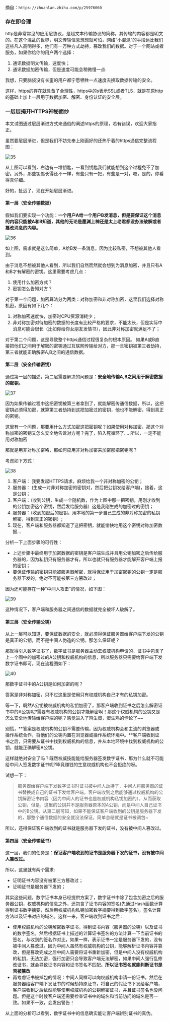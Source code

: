 摘自：`https://zhuanlan.zhihu.com/p/25976060`



### 存在即合理

http是非常常见的应用层协议，是超文本传输协议的简称，其传输的内容都是明文的。在这个混乱的世界，明文传输信息想想就可怕，网络“小混混”的手段远比我们这些凡人高明得多，他们有一万种方式劫持，篡改我们的数据。对于一个网站或者服务，如果你给你的用户两个选择：

1. 通讯数据明文传输，速度快；
2. 通讯数据加密传输，但是速度可能会稍微慢一点.

我想，只要脑袋没有长歪的用户都宁愿牺牲一点速度去换取数据传输的安全。

这样，https的存在就具备了合理性，https中的s表示SSL或者TLS，就是在原http的基础上加上一层用于数据加密、解密、身份认证的安全层。

### 一层层揭开HTTPS神秘面纱

本文试图通过层层渐进方式来通俗的阐述https的原理，若有错误，欢迎大家指正。

虽然要层层渐进，但是我们不妨先奉上刚画好的还热乎着的https通信完整流程图：

![35](./assert/35.png)

从上图可以看到，右边有一堆钥匙，一看到钥匙我们就能想到这个过程免不了加密。另外，那些钥匙长得还不一样，有些只有一把，有些是一对，嗯，是的，你看得真仔细。

好的，扯远了，现在开始层层渐进。

#### 第一层（安全传输数据）

假如我们要实现一个功能：**一个用户A给一个用户B发消息，但是要保证这个消息的内容只能被A和B知道，其他的无论是墨渊上神还是太上老君都没办法破解或者篡改消息的内容。**

![36](./assert/36.png)

如上图，需求就是这么简单，A给B发一条消息，因为比较私密，不想被其他人看到。

由于消息不想被其他人看到，所以我们自然而然就会想到为消息加密，并且只有A和B才有解密的密钥。这里需要考虑几点：

1. 使用什么加密方式？
2. 密钥怎么告知对方？

对于第一个问题，加密算法分为两类：对称加密和非对称加密，这里我们选择对称机密，原因有如下几个：

1. 对称加密速度快，加密时CPU资源消耗少；
2. 非对称加密对待加密的数据的长度有比较严格的要求，不能太长，但是实际中消息可能会很长（比如你给你女朋友发情书），因此非对称加密就满足不了；

对于第二个问题，这是导致整个https通信过程很复杂的根本原因。 如果A或B直接把他们之间用于解密的密钥通过互联网传输给对方，那一旦密钥被第三者劫持，第三者就能正确解密A,B之间的通信数据。

#### 第二层（安全传输密钥）

通过第一层的描述，第二层需要解决的问题是：**安全地传输A,B之间用于解密数据的密钥。**

![37](./assert/37.png)

因为如果传输过程中这把密钥被第三者拿到了，就能解密传通信数据，所以，这把密钥必须得加密，就算第三者劫持到这把加密过的密钥，他也不能解密，得到真正的密钥。

这里有一个问题，那要用什么方式加密这把密钥呢？如果使用对称加密，那这个对称加密的密钥又怎么安全地告诉对方呢？完了，陷入死循环了.... 所以，一定不能用对称加密

那就是用非对称加密咯，那如何应用非对称加密来加密那把密钥呢？

考虑如下方式：

![38](./assert/38.png)

1. 客户端： 我要发起HTTPS请求，麻烦给我一个非对称加密的公钥；
2. 服务器： (生成一对非对称加密的密钥对，然后把公钥发给客户端)，接着，这是公钥；
3. 客户端：（收到公钥，生成一个随机数，作为上图中那一把密钥，用刚才收到的公钥加密这个密钥，然后发给服务器）这是我刚生成的加密过的密钥；
4. 服务器：（收到加密后的密钥，用本地的第一步自己生成的非对称加密的私钥解密，得到真正的密钥）;
5. 现在，客户端和服务器都知道了这把密钥，就能愉快地用这个密钥对称加密数据...

分析一下上面步骤的可行性：

- 上述步骤中最终用于加密数据的密钥是客户端生成并且用公钥加密之后传给服务器的，因为私钥只有服务器才有，所以也就只有服务器才能解开客户端上报的密钥；
- 要保证传输的密钥只能被服务器解密，就得保证用于加密密钥的公钥一定是服务器下发的，绝对不可能被第三方篡改过；

因为还可能存在一种"中间人攻击"的情况，如下图：

![39](./assert/39.png)

这种情况下，客户端和服务器之间通信的数据就完全被坏人破解了。

#### 第三层（安全传输公钥）

从上一层可以知道，要保证数据的安全，就必须得保证服务器给客户端下发的公钥是真正的公钥，而不是中间人伪造的公钥。那怎么保证呢？

那就得引入数字证书了，数字证书是服务器主动去权威机构申请的，证书中包含了上一个图中的加密过的A公钥和权威机构的信息，所以服务器只需要给客户端下发数字证书即可。现在流程图如下：

![40](./assert/40.png)

那数字证书中的A公钥是如何加密的呢？

答案是非对称加密，只不过这里是使用只有权威机构自己才有的私钥加密。

等一下，既然A公钥被权威机构的私钥加密了，那客户端收到证书之后怎么解密证书中的A公钥呢?需要有权威机构的公钥才能解密啊！那这个权威机构的公钥又是怎么安全地传输给客户端的呢？感觉进入了鸡生蛋，蛋生鸡的悖论了~~

别慌，**答案是权威机构的公钥不需要传输，因为权威机构会和主流的浏览器或操作系统合作，将他们的公钥内置在浏览器或操作系统环境中。**客户端收到证书之后，只需要从证书中找到权威机构的信息，并从本地环境中找到权威机构的公钥，就能正确解密A公钥。

这样就绝对安全了吗？既然权威技能能给服务器签发数字证书，那为什么就不可能给中间人签发数字证书呢?毕竟赚钱的生意权威机构也不会拒绝的呀。

试想一下：

> 服务器给客户端下发数字证书时证书被中间人劫持了，中间人将服务器的证书替换成自己的证书下发给客户端，客户端收到之后能够通过权威机构的公钥解密证书内容（因为中间人的证书也是权威机构私钥加密的），从而获取公钥，但是，这里的公钥并不是服务器原本的A公钥，而是中间人自己证书中的B公钥。从第二层可知，如果不能保证客户端收到的公钥是服务器下发的，那整个通信数据的安全就没法保证。简单总结就是证书被调包~

所以，还得保证客户端收到的证书就是服务器下发的证书，没有被中间人篡改过。

#### 第四层（安全传输证书）

这一层，我们的任务是：**保证客户端收到的证书是服务器下发的证书，没有被中间人篡改过。**

所以，这里就有两个需求:

- 证明证书内容没有被第三方篡改过；
- 证明证书是服务器下发的；

其实这些问题，数字证书本身已经提供方案了，数字证书中除了包含加密之后的服务器公钥，权威机构的信息之外，还包含了证书内容的签名(先通过Hash函数计算得到证书数字摘要，然后用权威机构私钥加密数字摘要得到数字签名)，签名计算方法以及证书对应的域名。这样一来，客户端收到证书之后：

- 使用权威机构的公钥解密数字证书，得到证书内容（服务器的公钥）以及证书的数字签名，然后根据证书上描述的计算证书签名的方法计算一下当前证书的签名，与收到的签名作对比，如果一样，表示证书一定是服务器下发的，没有被中间人篡改过。因为中间人虽然有权威机构的公钥，能够解析证书内容并篡改，但是篡改完成之后中间人需要将证书重新加密，但是中间人没有权威机构的私钥，无法加密，强行加密只会导致客户端无法解密，如果中间人强行乱修改证书，就会导致证书内容和证书签名不匹配。**所以证书签名就能判断证书是否被篡改**
- 再考虑证书被掉包的情况：中间人同样可以向权威机构申请一份证书，然后在服务器给客户端下发证书的时候劫持原证书，将自己的假证书下发给客户端，客户端收到之后依然能够使用权威机构的公钥解密证书，并且证书签名也没问题。但是这个时候客户端还需要检查证书中的域名和当前访问的域名是否一致。如果不一致，会发出警告！

从上面的分析可以看到，数字证书中的信息确实能让客户端辨别证书的真伪。

